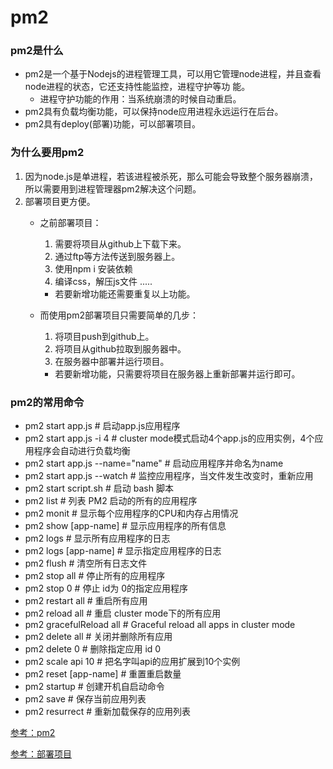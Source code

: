 # pm2
### pm2是什么
- pm2是一个基于Nodejs的进程管理工具，可以用它管理node进程，并且查看node进程的状态，它还支持性能监控，进程守护等功
能。
   - 进程守护功能的作用：当系统崩溃的时候自动重启。
- pm2具有负载均衡功能，可以保持node应用进程永远运行在后台。
- pm2具有deploy(部署)功能，可以部署项目。

### 为什么要用pm2
1. 因为node.js是单进程，若该进程被杀死，那么可能会导致整个服务器崩溃，所以需要用到进程管理器pm2解决这个问题。
2. 部署项目更方便。
   - 之前部署项目：
      1. 需要将项目从github上下载下来。
      2. 通过ftp等方法传送到服务器上。
      3. 使用npm i 安装依赖
      4. 编译css，解压js文件
      .....
      - 若要新增功能还需要重复以上功能。
      
   - 而使用pm2部署项目只需要简单的几步：
      1. 将项目push到github上。
      2. 将项目从github拉取到服务器中。
      3. 在服务器中部署并运行项目。
      - 若要新增功能，只需要将项目在服务器上重新部署并运行即可。
      
### pm2的常用命令
- pm2 start app.js                 # 启动app.js应用程序
- pm2 start app.js -i 4            # cluster mode模式启动4个app.js的应用实例，4个应用程序会自动进行负载均衡
- pm2 start app.js --name="name"   # 启动应用程序并命名为name
- pm2 start app.js --watch         # 监控应用程序，当文件发生改变时，重新应用
- pm2 start script.sh              # 启动 bash 脚本
- pm2 list                         # 列表 PM2 启动的所有的应用程序
- pm2 monit                        # 显示每个应用程序的CPU和内存占用情况
- pm2 show [app-name]              # 显示应用程序的所有信息
- pm2 logs                         # 显示所有应用程序的日志
- pm2 logs [app-name]              # 显示指定应用程序的日志
- pm2 flush                        # 清空所有日志文件
- pm2 stop all                     # 停止所有的应用程序
- pm2 stop 0                       # 停止 id为 0的指定应用程序
- pm2 restart all                  # 重启所有应用
- pm2 reload all                   # 重启 cluster mode下的所有应用
- pm2 gracefulReload all           # Graceful reload all apps in cluster mode
- pm2 delete all                   # 关闭并删除所有应用
- pm2 delete 0                     # 删除指定应用 id 0
- pm2 scale api 10                 # 把名字叫api的应用扩展到10个实例
- pm2 reset [app-name]             # 重置重启数量
- pm2 startup                      # 创建开机自启动命令
- pm2 save                         # 保存当前应用列表
- pm2 resurrect                    # 重新加载保存的应用列表


[参考：pm2](https://pm2.keymetrics.io/)

[参考：部署项目](https://www.jianshu.com/p/51bf8cf5227c?from=groupmessage)
